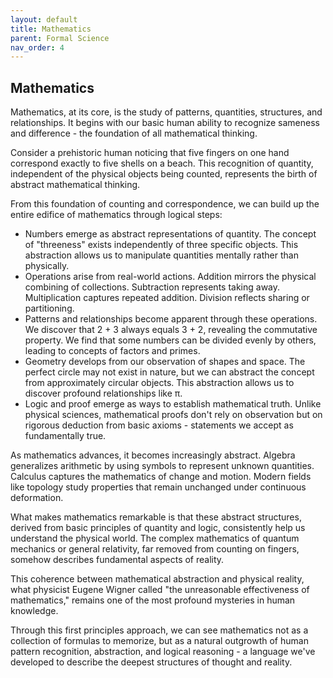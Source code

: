 ```yaml
---
layout: default
title: Mathematics
parent: Formal Science
nav_order: 4
---
```


## Mathematics

Mathematics, at its core, is the study of patterns, quantities, structures, and relationships. It begins with our basic human ability to recognize sameness and difference - the foundation of all mathematical thinking.

Consider a prehistoric human noticing that five fingers on one hand correspond exactly to five shells on a beach. This recognition of quantity, independent of the physical objects being counted, represents the birth of abstract mathematical thinking.

From this foundation of counting and correspondence, we can build up the entire edifice of mathematics through logical steps:

- Numbers emerge as abstract representations of quantity. The concept of "threeness" exists independently of three specific objects. This abstraction allows us to manipulate quantities mentally rather than physically.
- Operations arise from real-world actions. Addition mirrors the physical combining of collections. Subtraction represents taking away. Multiplication captures repeated addition. Division reflects sharing or partitioning.
- Patterns and relationships become apparent through these operations. We discover that 2 + 3 always equals 3 + 2, revealing the commutative property. We find that some numbers can be divided evenly by others, leading to concepts of factors and primes.
- Geometry develops from our observation of shapes and space. The perfect circle may not exist in nature, but we can abstract the concept from approximately circular objects. This abstraction allows us to discover profound relationships like π.
- Logic and proof emerge as ways to establish mathematical truth. Unlike physical sciences, mathematical proofs don't rely on observation but on rigorous deduction from basic axioms - statements we accept as fundamentally true.

As mathematics advances, it becomes increasingly abstract. Algebra generalizes arithmetic by using symbols to represent unknown quantities. Calculus captures the mathematics of change and motion. Modern fields like topology study properties that remain unchanged under continuous deformation.

What makes mathematics remarkable is that these abstract structures, derived from basic principles of quantity and logic, consistently help us understand the physical world. The complex mathematics of quantum mechanics or general relativity, far removed from counting on fingers, somehow describes fundamental aspects of reality.

This coherence between mathematical abstraction and physical reality, what physicist Eugene Wigner called "the unreasonable effectiveness of mathematics," remains one of the most profound mysteries in human knowledge.

Through this first principles approach, we can see mathematics not as a collection of formulas to memorize, but as a natural outgrowth of human pattern recognition, abstraction, and logical reasoning - a language we've developed to describe the deepest structures of thought and reality.
